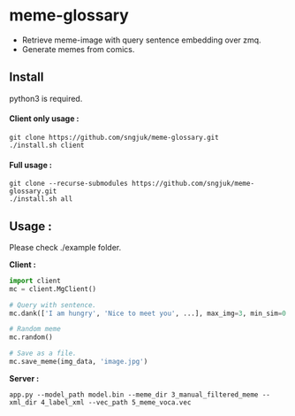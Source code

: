 # meme-glossary
* Retrieve meme-image with query sentence embedding over zmq.<br>
* Generate memes from comics.
<h2> Install </h2> python3 is required.

<h4>Client only usage : </h4>

```
git clone https://github.com/sngjuk/meme-glossary.git
./install.sh client
```

<h4>Full usage : </h4>

```
git clone --recurse-submodules https://github.com/sngjuk/meme-glossary.git
./install.sh all
``` 
<h2> Usage : </h2>

Please check ./example folder.
<br>

<b>Client :</b> <br>
```python
import client
mc = client.MgClient()

# Query with sentence.
mc.dank(['I am hungry', 'Nice to meet you', ...], max_img=3, min_sim=0.15)

# Random meme
mc.random()

# Save as a file.
mc.save_meme(img_data, 'image.jpg')
```

<b>Server :</b><br>
```
app.py --model_path model.bin --meme_dir 3_manual_filtered_meme --xml_dir 4_label_xml --vec_path 5_meme_voca.vec
```
<br>
